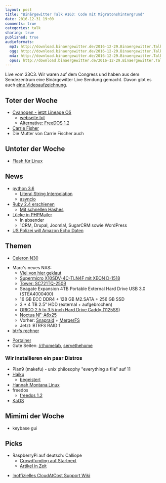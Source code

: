 ```yaml
---
layout: post
title: "Binärgewitter Talk #163: Code mit Migratonshintergrund"
date: 2016-12-31 19:00
comments: true
categories: talk
sharing: true
published: true
audioformats:
  mp3: http://download.binaergewitter.de/2016-12-29.Binaergewitter.Talk.163.mp3
  ogg: http://download.binaergewitter.de/2016-12-29.Binaergewitter.Talk.163.ogg
  m4a: http://download.binaergewitter.de/2016-12-29.Binaergewitter.Talk.163.m4a
  opus: http://download.binaergewitter.de/2016-12-29.Binaergewitter.Talk.163.opus
---
```

Live vom 33C3. Wir waren auf dem Congress und haben aus dem Sendezentrum eine Binärgewitter Live Sendung gemacht. Davon gibt es auch [eine Videoaufzeichnung](https://media.ccc.de/v/33c3-389-binargewitter_live ).

## Toter der Woche
* [Cyanogen - jetzt Lineage OS]( https://cyngn.com/blog/cyanogen-services-shutting-down )
    * [webseite tot]( http://lineageos.org/ )
    * [Alternative: FreeDOS 1.2]( https://sourceforge.net/p/freedos/news/2016/12/freedos-12/ )
* [Carrie Fisher]( http://www.zeit.de/kultur/film/2016-12/star-wars-schauspielerin-carrie-fisher-ist-tot )
* Die Mutter von Carrie Fischer auch

## Untoter der Woche
* [Flash für Linux](http://www.pro-linux.de/news/1/24289/flash-player-24-beta-erschienen.html )

## News
 * [python 3.6]( http://www.pro-linux.de/news/1/24316/python-36-erschienen.html )
   - [Literal String Interpolation]( https://www.python.org/dev/peps/pep-0498/ )
   - [asyncio]( https://docs.python.org/3/whatsnew/3.6.html#asyncio )
 * [Ruby 2.4 erschienen]( https://www.ruby-lang.org/en/news/2016/12/25/ruby-2-4-0-released/ )
   - [Mit schnellen Hashes]( https://bugs.ruby-lang.org/issues/12142 )
 * [Lücke in PHPMailer]( https://www.heise.de/newsticker/meldung/Luecke-in-PHPMailer-erlaubt-die-Ausfuehrung-fremden-Codes-3582072.html )
   - In absender
   - 1CRM, Drupal, Joomla!, SugarCRM sowie WordPress
 * [US Polizei will Amazon Echo Daten](https://www.engadget.com/2016/12/27/amazon-echo-audio-data-murder-case/ )

## Themen
- [Celeron N30]( https://ark.intel.com/products/91832/Intel-Celeron-Processor-N3060-2M-Cache-up-to-2_48-GHz )
* Marc's neues NAS:
  - [Viel von hier geklaut](https://www.servethehome.com/near-silent-powerhouse-making-a-quieter-microlab-platform/ )
  - [Supermicro X10SDV-4C-TLN4F mit XEON D-1518](http://www.supermicro.com/products/motherboard/Xeon/D/X10SDV-4C-TLN4F.cfm ) 
  - [Tower: SC721TQ-250B](https://www.supermicro.com/products/chassis/tower/721/sc721tq-250b.cfm )
  - Seagate Expansion 4TB Portable External Hard Drive USB 3.0 (STEA4000400)
  - 16 GB ECC DDR4 + 128 GB M2.SATA + 256 GB SSD
  - 3 * 4 TB 2.5" HDD (external + aufgebrochen)
  - [ORICO 2.5 to 3.5 inch Hard Drive Caddy (1125SS)](http://orico.cc/goods.php?id=6337 )
  - [Noctua NF-A6x25](http://noctua.at/en/nf-a6x25-pwm )
  - Vorher: [Snapraid](http://www.snapraid.it/ ) + [MergerFS](https://github.com/trapexit/mergerfs )
  - Jetzt: BTRFS RAID 1
 * [btrfs rechner]( http://carfax.org.uk/btrfs-usage/ )
  - [Portainer]( http://portainer.io/ )
  - Gute Seiten: [/r/homelab]( https://www.reddit.com/r/homelab/ ), [servethehome](http://servethehome.com )

### Wir installieren ein paar Distros

- Plan9 (makefu) - unix philosophy "everything a file" auf 11
- [Haiku](https://www.haiku-os.org/ )
    * [begeistert](http://begeistert.org/ )
- [Hannah Montana Linux]( http://hannahmontana.sourceforge.net/ )
- freedos
    * [freedos 1.2]( https://www.heise.de/newsticker/meldung/FreeDOS-1-2-veroeffentlicht-3581925.html )
- [KaOS]( https://kaosx.us )


## Mimimi der Woche
- keybase gui

## Picks

* RaspberryPi auf deutsch: Calliope
    * [Crowdfunding auf Startnext]( https://www.startnext.com/calliope )
    * [Artikel in Zeit]( http://www.zeit.de/digital/internet/2016-10/calliope-mikrocontroller-grundschule-dritte-klasse/komplettansicht )
 - [Inoffizielles CloudAtCost Support Wiki]( https://cloudatcocks.com )
